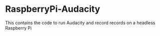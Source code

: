 # RaspberryPi-Audacity

This contains the code to run Audacity and record records on a headless Raspberry Pi
